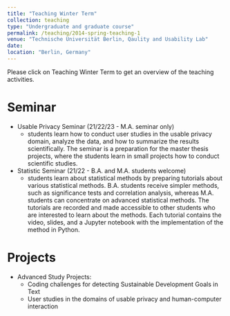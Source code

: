 ```yaml
---
title: "Teaching Winter Term"
collection: teaching
type: "Undergraduate and graduate course"
permalink: /teaching/2014-spring-teaching-1
venue: "Technische Universität Berlin, Qaulity and Usability Lab"
date: 
location: "Berlin, Germany"
---
```

Please click on Teaching Winter Term to get an overview of the teaching activities. 

Seminar
======
* Usable Privacy Seminar (21/22/23 - M.A. seminar only)
  * students learn how to conduct user studies in the usable privacy domain, analyze the data, and how to summarize the results scientifically. The seminar is a preparation for the master thesis projects, where the students learn in small projects how to conduct scientific studies.
* Statistic Seminar (21/22 - B.A. and M.A. students welcome)  
  * students learn about statistical methods by preparing tutorials about various statistical methods. B.A. students receive simpler methods, such as significance tests and correlation analysis, whereas M.A. students can concentrate on advanced statistical methods. The tutorials are recorded and made accessible to other students who are interested to learn about the methods. Each tutorial contains the video, slides, and a Jupyter notebook with the implementation of the method in Python. 

Projects
======

* Advanced Study Projects:
  * Coding challenges for detecting Sustainable Development Goals in Text
  * User studies in the domains of usable privacy and human-computer interaction
